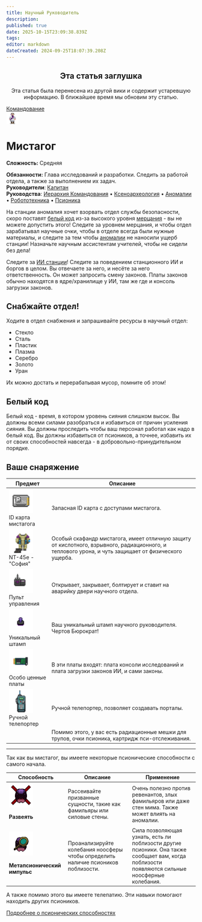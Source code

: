```yaml
---
title: Научный Руководитель
description: 
published: true
date: 2025-10-15T23:09:38.839Z
tags: 
editor: markdown
dateCreated: 2024-09-25T18:07:39.208Z
---
```


<center>
<div class="warning-banner">
  <h2> Эта статья заглушка</h2>
  <p>Эта статья была перенесена из другой вики и содержит устаревшую информацию. В ближайшее время мы обновим эту статью.</p><p>
</div>
</center>

<div style="display: flex; justify-content: center;">
  <div class="roles-passport comm">
    <div class="title comm"><a href="/roles/command">Командование</a></div>
    <div>
      <div><div><img src="/roles/researchdirector.png" id="img"></div></div>
      <div>
        <div id="tb1" style="display:non">
          <h1>Мистагог</h1>
        <p><strong>Сложность:</strong> Средняя</p>
        <strong>Обязанности:</strong> Глава исследований и разработки. Следить за работой отдела, а также за выполнением их задач.<br>
        <b>Руководители</b>: <a href="/roles/captain" title="Капитан">Капитан</a><br>
        <b>Руководства</b>: <a href="/guides/hierarchyofcommand">Иерархия Командования</a> • <a href="/guides/xenoarcheology">Ксеноархеология</a> • <a href="/guides/anomalies">Аномалии</a> • <a href="/guides/robotics">Робототехника</a> • <a href="/guides/psionics">Псионика</a>
        </div>
        <div id="tb2" style="display:none;">
          <div class="post-icon">
            <div id="timer-container">
              <div id="progress-bar"><center><span id="timer-text">10</span></center></div>
            </div>
            <div>
              <button><img src="/role/scientists/rdfeatures/beaker.png" class="imgchk" id="beaker"></button>
              <button><img src="/role/scientists/rdfeatures/crowbar.png" class="imgchk" id="crowbar"></button>
              <button><img src="/role/scientists/rdfeatures/fire_extinguisher.png" class="fire_extinguisher" id="headofsecurity"></button>
              <button><img src="/role/scientists/rdfeatures/flute.png" class="imgchk" id="flute"></button>
              <button><img src="/role/scientists/rdfeatures/magboots.png" class="imgchk" id="magboots"></button>
              <button><img src="/role/scientists/rdfeatures/monkeycube_box.png" class="imgchk" id="monkeycube_box"></button>
              <button><img src="/role/scientists/rdfeatures/multitool.png" class="imgchk" id="multitool"></button>
              <button><img src="/role/scientists/rdfeatures/welder.png" class="imgchk" id="welder"></button>
              <button><img src="/role/scientists/rdfeatures/wrench.png" class="imgchk" id="wrench"></button>
            </div>
          </div>
        </div> 
      </div>
    </div>
  </div>
</div>

На станции аномалия хочет взорвать отдел службы безопасности, скоро поставят [белый код](/guides/responseprotocols) из-за высокого уровня [мерцания](/guides/glimmer) - вы не можете допустить этого! Следите за уровнем мерцания, и чтобы отдел зарабатывал научные очки, чтобы в отделе всегда были нужные материалы, и следите за тем чтобы [аномалии](/ru/guides/anomalies) не наносили ущерб станции! Назначьте научным ассистентам учителей, чтобы не сидели без дела!

Следите за [ИИ станции](/roles/ai)!
Следите за поведением станционного ИИ и боргов в целом. 
Вы отвечаете за него, и несёте за него ответственность. Он может запросить смену законов. Платы законов обычно находятся в ядре/хранилище у ИИ, там же где и консоль загрузки законов.

Снабжайте отдел!
---
Ходите в отдел снабжения и запрашивайте ресурсы в научный отдел:
- Стекло
- Сталь
- Пластик
- Плазма
- Серебро
- Золото
- Уран

Их можно достать и перерабатывая мусор, помните об этом!

## Белый код
Белый код - время, в котором уровень сияния слишком высок. Вы должны всеми силами разобраться и избавиться от причин усиления сияния. Вы должны проследить чтобы ваш персонал работал как надо в белый код. Вы должны избавиться от псиоников, а точнее, избавить их от своих способностей навсегда - в добровольно-принудительном порядке.
## Ваше снаряжение
<center>
<table class="com">
<thead>
<tr>
<th>Предмет</th>
<th>Описание</th>
</tr></thead>
<tr>
<td><img src="/idcard.png" alt="IDcard" width="64" height="64"><br>ID карта мистагога</td>
<td>Запасная ID карта с доступами мистагога.</td>
</tr>
<tr>
<td><img src="/armor/rdspacesuit.png" alt="Скафандр мистигога" width="64" height="64"><br>NT-45e - "София" </td>
<td>Особый скафандр мистагога, имеет отличную защиту от кислотного, взрывного, радиационного, и теплового урона, и чуть защищает от физического ущерба.</td>
</tr>
<tr>
<td><img src="/doorremoteresearch.png" alt="ПультУправленияШлюзами" width="64" height="64"><br>Пульт управления</td>
<td>Открывает, закрывает, болтирует и ставит на аварийку двери научного отдела.</td>
</tr>
<tr>
<td><img src="/rubberstamprd.png" alt="штампрд.png" width="64" height="64"><br>Уникальный штамп</td>
<td>Ваш уникальный штамп научного руководителя. Чертов Бюрократ!</td>
</tr>
<tr>
<td><img src="/guides/especiallyvaluableitems/machine_board.png" alt="machine_board.png" width="64" height="64"><br>Особо ценные платы</td>
<td>В эти платы входят: плата консоли исследований и плата загрузки законов ИИ, и сами законы.</td>
</tr>
<tr>
<td><img src="/guides/especiallyvaluableitems/hand_teleporter.gif" alt="hand_teleporter.gif" width="64" height="64"><br>Ручной телепортер</td>
<td>Ручной телепортер, позволяет создавать порталы.</td>
</tr>
<tr>
<td></td>
<td>Помимо этого, у вас есть радиационные мешки для трупов, очки псионика, картридж пси-отслеживания.</td>
</tr></table></center>

---

Так как вы мистагог, вы имеете некоторые псионические способности с самого начала.
<center><table class="rnd">
  <thead>
    <tr>
      <th><b>Способность</b></th>
      <th><b>Описание</b></th>
      <th><b>Применение</b></th>
    </tr>
  </thead>
    <tbody>
    <tr>
      <td><img src="/guides/psionics/dispel.png" ><p><b>Развеять</b></td>
      <td>Рассеивайте призванные сущности, такие как фамильяры или силовые стены.</td>
      <td>Очень полезно против ревенантов, злых фамильяров или даже стен мима. Также может влиять на аномалии.</td>
    </tr>
    <tr>
      <td><img src="/guides/psionics/metapsionicpulse.png" ><p><b>Метапсионический импульс</b></td>
      <td>Проанализируйте колебания ноосферы чтобы определить наличие псиоников поблизости.</td>
      <td>Сила позволяющая узнать, есть ли поблизости другие псионики. Она также сообщает вам, когда поблизости появляются сильные ноосферные колебания.</td>
    </tr>
    </tbody>
  </table>
</center>
А также помимо этого вы имеете телепатию. Эти навыки помогают находить других псиоников.

[Подробнее о псионических способностях](/guides/psionics)





<div class="table"></div>